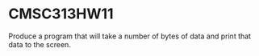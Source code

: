 # CMSC313HW11
Produce a program that will take a number of bytes of data and print that data to the screen.   
